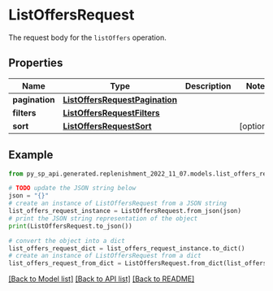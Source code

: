 # ListOffersRequest

The request body for the `listOffers` operation.

## Properties

Name | Type | Description | Notes
------------ | ------------- | ------------- | -------------
**pagination** | [**ListOffersRequestPagination**](ListOffersRequestPagination.md) |  | 
**filters** | [**ListOffersRequestFilters**](ListOffersRequestFilters.md) |  | 
**sort** | [**ListOffersRequestSort**](ListOffersRequestSort.md) |  | [optional] 

## Example

```python
from py_sp_api.generated.replenishment_2022_11_07.models.list_offers_request import ListOffersRequest

# TODO update the JSON string below
json = "{}"
# create an instance of ListOffersRequest from a JSON string
list_offers_request_instance = ListOffersRequest.from_json(json)
# print the JSON string representation of the object
print(ListOffersRequest.to_json())

# convert the object into a dict
list_offers_request_dict = list_offers_request_instance.to_dict()
# create an instance of ListOffersRequest from a dict
list_offers_request_from_dict = ListOffersRequest.from_dict(list_offers_request_dict)
```
[[Back to Model list]](../README.md#documentation-for-models) [[Back to API list]](../README.md#documentation-for-api-endpoints) [[Back to README]](../README.md)


